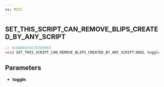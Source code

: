 ```yaml
---
ns: MISC
---
```

## SET_THIS_SCRIPT_CAN_REMOVE_BLIPS_CREATED_BY_ANY_SCRIPT

```c
// 0x8ABD939C2E5D00ED
void SET_THIS_SCRIPT_CAN_REMOVE_BLIPS_CREATED_BY_ANY_SCRIPT(BOOL toggle);
```

## Parameters
* **toggle**:

